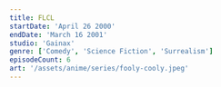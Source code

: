 ```yaml
---
title: FLCL
startDate: 'April 26 2000'
endDate: 'March 16 2001'
studio: 'Gainax'
genre: ['Comedy', 'Science Fiction', 'Surrealism']
episodeCount: 6
art: '/assets/anime/series/fooly-cooly.jpeg'
---
```

